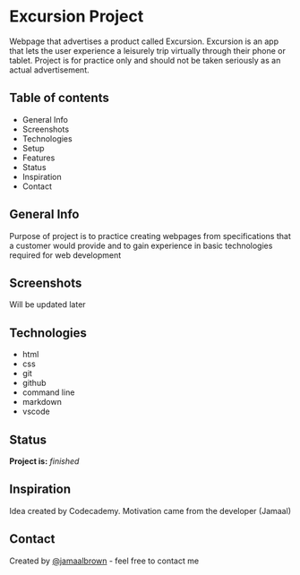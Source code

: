 # Excursion Project

Webpage that advertises a product called Excursion. Excursion is an app that lets the user experience a leisurely trip virtually through their phone or tablet. Project is for practice only and should not be taken seriously as an actual advertisement.

## Table of contents

* General Info
* Screenshots
* Technologies
* Setup
* Features
* Status
* Inspiration
* Contact

## General Info

Purpose of project is to practice creating webpages from specifications that a customer would provide and to gain experience in basic technologies required for web development

## Screenshots

Will be updated later

## Technologies

* html
* css
* git
* github
* command line
* markdown
* vscode

## Status

**Project is:** *finished*

## Inspiration

Idea created by Codecademy. Motivation came from the developer (Jamaal)

## Contact

Created by [@jamaalbrown](www.jamaalbrown.me) - feel free to contact me
